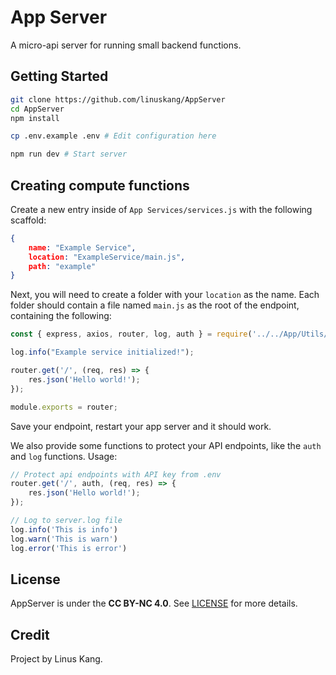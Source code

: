 # App Server

A micro-api server for running small backend functions.

## Getting Started

```bash
git clone https://github.com/linuskang/AppServer
cd AppServer
npm install

cp .env.example .env # Edit configuration here

npm run dev # Start server
```

## Creating compute functions

Create a new entry inside of ``App Services/services.js`` with the following scaffold:

```json
{
    name: "Example Service",
    location: "ExampleService/main.js",
    path: "example"
}
```

Next, you will need to create a folder with your ``location`` as the name. Each folder should contain a file named ``main.js`` as the root of the endpoint, containing the following:

```js
const { express, axios, router, log, auth } = require('../../App/Utils/modules');

log.info("Example service initialized!");

router.get('/', (req, res) => {
    res.json('Hello world!');
});

module.exports = router;
```

Save your endpoint, restart your app server and it should work.

We also provide some functions to protect your API endpoints, like the ``auth`` and ``log`` functions. Usage:

```js
// Protect api endpoints with API key from .env
router.get('/', auth, (req, res) => {
    res.json('Hello world!');
});

// Log to server.log file
log.info('This is info')
log.warn('This is warn')
log.error('This is error')
```

## License

AppServer is under the **CC BY-NC 4.0**. See [LICENSE](LICENSE) for more details.

## Credit

Project by Linus Kang.